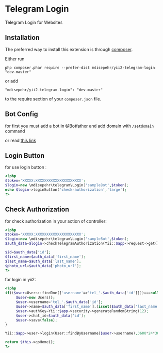 Telegram Login
==============
Telegram Login for Websites

Installation
------------

The preferred way to install this extension is through [composer](http://getcomposer.org/download/).

Either run

```
php composer.phar require --prefer-dist mdisepehr/yii2-telegram-login "dev-master"
```

or add

```
"mdisepehr/yii2-telegram-login": "dev-master"
```

to the require section of your `composer.json` file.

Bot Config
-----

for first you must add a bot in [@Botfather](https://t.me/botfather) and add domain with `/setdomain` command

or read [this link](https://core.telegram.org/widgets/login)

Login Button
-----

for use login button :

```php
<?php 
$token='XXXXX:XXXXXXXXXXXXXXXXXXXXX';
$login=new \mdisepehr\telegram\Login('sampleBot',$token); 
echo $login->loginButton('check-authorization','large');
?>
```

Check Authorization
-----

for check authorization in your action of controller:


```php
<?php 
$token='XXXXX:XXXXXXXXXXXXXXXXXXXXX';
$login=new \mdisepehr\telegram\Login('sampleBot',$token); 
$auth_data=$login->checkTelegramAuthorization(Yii::$app->request->get());

$id=$auth_data['id'];
$first_name=$auth_data['first_name'];
$last_name=$auth_data['last_name'];
$photo_url=$auth_data['photo_url'];
?>
```


for login in yii2:

```php
<?php
if(($user=Users::findOne(['username'=>'tel_'.$auth_data['id']]))===null){
     $user=new Users();
     $user->username='tel_'.$auth_data['id'];
     $user->name=$auth_data['first_name'].(isset($auth_data['last_name'])?" {$auth_data['last_name']}":"");
     $user->authKey=Yii::$app->security->generateRandomString(12);
     $user->chat_id=$auth_data['id'];
     $user->save(false);
}

Yii::$app->user->login(User::findByUsername($user->username),3600*24*30);

return $this->goHome();
?>
```